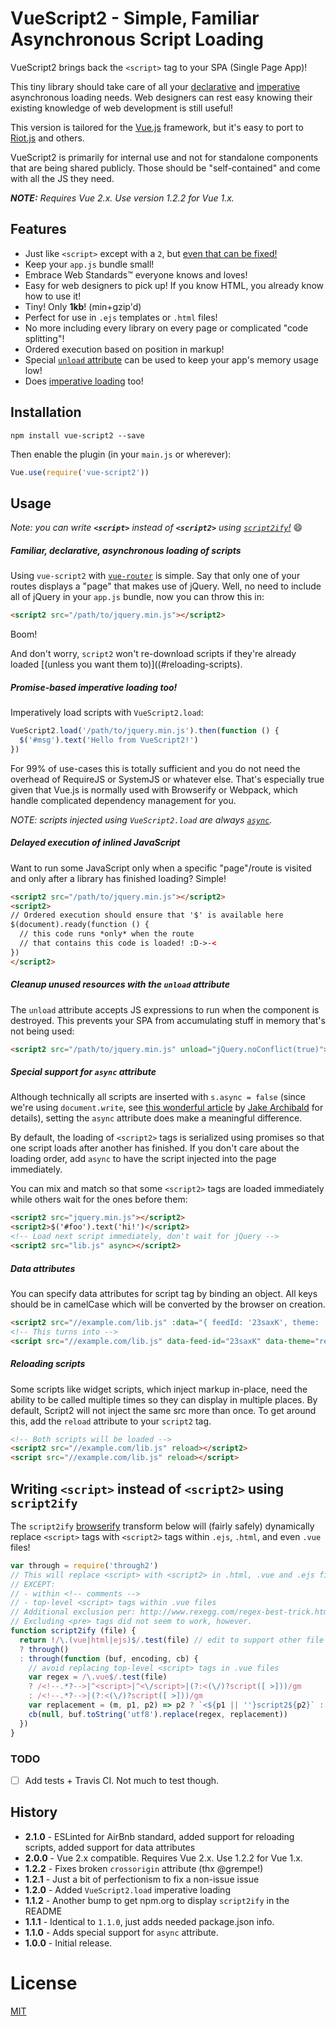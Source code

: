 # VueScript2 - Simple, Familiar Asynchronous Script Loading

VueScript2 brings back the `<script>` tag to your SPA (Single Page App)!

This tiny library should take care of all your [declarative](#familiar-declarative-asynchronous-loading-of-scripts) and [imperative](#promise-based-imperative-loading-too) asynchronous loading needs. Web designers can rest easy knowing their existing knowledge of web development is still useful!

This version is tailored for the [Vue.js](http://vuejs.org) framework, but it's easy to port to [Riot.js](http://riotjs.com) and others.

VueScript2 is primarily for internal use and not for standalone components that are being shared publicly. Those should be "self-contained" and come with all the JS they need.

***NOTE:*** _Requires Vue 2.x. Use version 1.2.2 for Vue 1.x._

## Features

- Just like `<script>` except with a `2`, but [even that can be fixed!](#writing-script-instead-of-script2-using-script2ify)
- Keep your `app.js` bundle small!
- Embrace Web Standards™ everyone knows and loves!
- Easy for web designers to pick up! If you know HTML, you already know how to use it!
- Tiny! Only __1kb__! (min+gzip'd)
- Perfect for use in `.ejs` templates or `.html` files!
- No more including every library on every page or complicated "code splitting"!
- Ordered execution based on position in markup!
- Special [`unload` attribute](#cleanup-unused-resources-with-the-unload-attribute) can be used to keep your app's memory usage low!
- Does [imperative loading](#promise-based-imperative-loading-too) too!

## Installation

```
npm install vue-script2 --save
```

Then enable the plugin (in your `main.js` or wherever):

```js
Vue.use(require('vue-script2'))
```

## Usage

_Note: you can write_ __*`<script>`*__ *instead of* __*`<script2>`*__ _using [`script2ify`!](#writing-script-instead-of-script2-using-script2ify)_ :smile:

##### Familiar, declarative, asynchronous loading of scripts

Using `vue-script2` with [`vue-router`](https://github.com/vuejs/vue-router) is simple. Say that only one of your routes displays a "page" that makes use of jQuery. Well, no need to include all of jQuery in your `app.js` bundle, now you can throw this in:

```html
<script2 src="/path/to/jquery.min.js"></script2>
```

Boom!

And don't worry, `script2` won't re-download scripts if they're already loaded [(unless you want them to)]((#reloading-scripts).

##### Promise-based imperative loading too!

Imperatively load scripts with `VueScript2.load`:

```js
VueScript2.load('/path/to/jquery.min.js').then(function () {
  $('#msg').text('Hello from VueScript2!')
})
```

For 99% of use-cases this is totally sufficient and you do not need the overhead of RequireJS or SystemJS or whatever else. That's especially true given that Vue.js is normally used with Browserify or Webpack, which handle complicated dependency management for you.

_NOTE: scripts injected using `VueScript2.load` are always [`async`](#special-support-for-async-attribute)._

##### Delayed execution of inlined JavaScript

Want to run some JavaScript only when a specific "page"/route is visited and only after a library has finished loading? Simple!

```html
<script2 src="/path/to/jquery.min.js"></script2>
<script2>
// Ordered execution should ensure that '$' is available here
$(document).ready(function () {
  // this code runs *only* when the route
  // that contains this code is loaded! :D->-<
})
</script2>
```

##### Cleanup unused resources with the `unload` attribute

The `unload` attribute accepts JS expressions to run when the component is destroyed. This prevents your SPA from accumulating stuff in memory that's not being used:

```html
<script2 src="/path/to/jquery.min.js" unload="jQuery.noConflict(true)"></script2>
```

##### Special support for `async` attribute

Although technically all scripts are inserted with `s.async = false` (since we're using `document.write`, see [this wonderful article](http://www.html5rocks.com/en/tutorials/speed/script-loading/) by [Jake Archibald](https://twitter.com/jaffathecake) for details), setting the `async` attribute does make a meaningful difference.

By default, the loading of `<script2>` tags is serialized using promises so that one script loads after another has finished. If you don't care about the loading order, add `async` to have the script injected into the page immediately.

You can mix and match so that some `<script2>` tags are loaded immediately while others wait for the ones before them:

```html
<script2 src="jquery.min.js"></script2>
<script2>$('#foo').text('hi!')</script2>
<!-- Load next script immediately, don't wait for jQuery -->
<script2 src="lib.js" async></script2>
```

##### Data attributes

You can specify data attributes for script tag by binding an object. All keys should be in camelCase which will be converted by the browser on creation.

```html
<script2 src="//example.com/lib.js" :data="{ feedId: '23saxK', theme: 'red' }"></script2>
<!-- This turns into -->
<script src="//example.com/lib.js" data-feed-id="23saxK" data-theme="red"></script>
```

##### Reloading scripts

Some scripts like widget scripts, which inject markup in-place, need the ability to be called multiple times so they can display in multiple places. By default, Script2 will not inject the same src more than once. To get around this, add the `reload` attribute to your `script2` tag.

```html
<!-- Both scripts will be loaded -->
<script2 src="//example.com/lib.js" reload></script2>
<script src="//example.com/lib.js" reload></script>
```

## Writing `<script>` instead of `<script2>` using `script2ify`

The `script2ify` [browserify](https://github.com/substack/node-browserify) transform below will (fairly safely) dynamically replace `<script>` tags with `<script2>` tags within `.ejs`, `.html`, and even `.vue` files!

```js
var through = require('through2')
// This will replace <script> with <script2> in .html, .vue and .ejs files
// EXCEPT:
// - within <!-- comments -->
// - top-level <script> tags within .vue files
// Additional exclusion per: http://www.rexegg.com/regex-best-trick.html
// Excluding <pre> tags did not seem to work, however.
function script2ify (file) {
  return !/\.(vue|html|ejs)$/.test(file) // edit to support other file types
  ? through()
  : through(function (buf, encoding, cb) {
    // avoid replacing top-level <script> tags in .vue files
    var regex = /\.vue$/.test(file)
    ? /<!--.*?-->|^<script>|^<\/script>|(?:<(\/)?script([ >]))/gm
    : /<!--.*?-->|(?:<(\/)?script([ >]))/gm
    var replacement = (m, p1, p2) => p2 ? `<${p1 || ''}script2${p2}` : m
    cb(null, buf.toString('utf8').replace(regex, replacement))
  })
}
```

### TODO

- [ ] Add tests + Travis CI. Not much to test though.

## History

- __2.1.0__ - ESLinted for AirBnb standard, added support for reloading scripts, added support for data attributes
- __2.0.0__ - Vue 2.x compatible. Requires Vue 2.x. Use 1.2.2 for Vue 1.x.
- __1.2.2__ - Fixes broken `crossorigin` attribute (thx @grempe!)
- __1.2.1__ - Just a bit of perfectionism to fix a non-issue issue
- __1.2.0__ - Added `VueScript2.load` imperative loading
- __1.1.2__ - Another bump to get npm.org to display `script2ify` in the README
- __1.1.1__ - Identical to `1.1.0`, just adds needed package.json info.
- __1.1.0__ - Adds special support for `async` attribute.
- __1.0.0__ - Initial release.

# License

[MIT](http://opensource.org/licenses/MIT)

